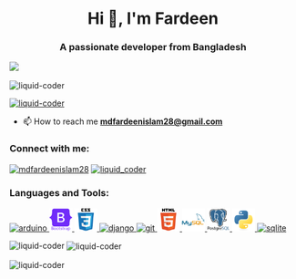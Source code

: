 <h1 align="center">Hi 👋, I'm Fardeen</h1>
<h3 align="center">A passionate developer from Bangladesh</h3>
<img align = "right alt = "Coding" width:"400" src = "https://giphy.com/gifs/digg-soccer-world-cup-get-on-this-gVlgj80ZLp9y">
<p align="left"> <img src="https://komarev.com/ghpvc/?username=liquid-coder&label=Profile%20views&color=0e75b6&style=flat" alt="liquid-coder" /> </p>

<p align="left"> <a href="https://github.com/ryo-ma/github-profile-trophy"><img src="https://github-profile-trophy.vercel.app/?username=liquid-coder" alt="liquid-coder" /></a> </p>

- 📫 How to reach me **mdfardeenislam28@gmail.com**

<h3 align="left">Connect with me:</h3>
<p align="left">
<a href="https://www.youtube.com/c/mdfardeenislam28" target="blank"><img align="center" src="https://raw.githubusercontent.com/rahuldkjain/github-profile-readme-generator/master/src/images/icons/Social/youtube.svg" alt="mdfardeenislam28" height="30" width="40" /></a>
<a href="https://www.leetcode.com/liquid_coder" target="blank"><img align="center" src="https://raw.githubusercontent.com/rahuldkjain/github-profile-readme-generator/master/src/images/icons/Social/leet-code.svg" alt="liquid_coder" height="30" width="40" /></a>
</p>

<h3 align="left">Languages and Tools:</h3>
<p align="left"> <a href="https://www.arduino.cc/" target="_blank" rel="noreferrer"> <img src="https://cdn.worldvectorlogo.com/logos/arduino-1.svg" alt="arduino" width="40" height="40"/> </a> <a href="https://getbootstrap.com" target="_blank" rel="noreferrer"> <img src="https://raw.githubusercontent.com/devicons/devicon/master/icons/bootstrap/bootstrap-plain-wordmark.svg" alt="bootstrap" width="40" height="40"/> </a> <a href="https://www.w3schools.com/css/" target="_blank" rel="noreferrer"> <img src="https://raw.githubusercontent.com/devicons/devicon/master/icons/css3/css3-original-wordmark.svg" alt="css3" width="40" height="40"/> </a> <a href="https://www.djangoproject.com/" target="_blank" rel="noreferrer"> <img src="https://cdn.worldvectorlogo.com/logos/django.svg" alt="django" width="40" height="40"/> </a> <a href="https://git-scm.com/" target="_blank" rel="noreferrer"> <img src="https://www.vectorlogo.zone/logos/git-scm/git-scm-icon.svg" alt="git" width="40" height="40"/> </a> <a href="https://www.w3.org/html/" target="_blank" rel="noreferrer"> <img src="https://raw.githubusercontent.com/devicons/devicon/master/icons/html5/html5-original-wordmark.svg" alt="html5" width="40" height="40"/> </a> <a href="https://www.mysql.com/" target="_blank" rel="noreferrer"> <img src="https://raw.githubusercontent.com/devicons/devicon/master/icons/mysql/mysql-original-wordmark.svg" alt="mysql" width="40" height="40"/> </a> <a href="https://www.postgresql.org" target="_blank" rel="noreferrer"> <img src="https://raw.githubusercontent.com/devicons/devicon/master/icons/postgresql/postgresql-original-wordmark.svg" alt="postgresql" width="40" height="40"/> </a> <a href="https://www.python.org" target="_blank" rel="noreferrer"> <img src="https://raw.githubusercontent.com/devicons/devicon/master/icons/python/python-original.svg" alt="python" width="40" height="40"/> </a> <a href="https://www.sqlite.org/" target="_blank" rel="noreferrer"> <img src="https://www.vectorlogo.zone/logos/sqlite/sqlite-icon.svg" alt="sqlite" width="40" height="40"/> </a> </p>

<p><img align="left" src="https://github-readme-stats.vercel.app/api/top-langs?username=liquid-coder&show_icons=true&locale=en&layout=compact" alt="liquid-coder" /></p>

<p>&nbsp;<img align="center" src="https://github-readme-stats.vercel.app/api?username=liquid-coder&show_icons=true&locale=en" alt="liquid-coder" /></p>

<p><img align="center" src="https://github-readme-streak-stats.herokuapp.com/?user=liquid-coder&" alt="liquid-coder" /></p>
